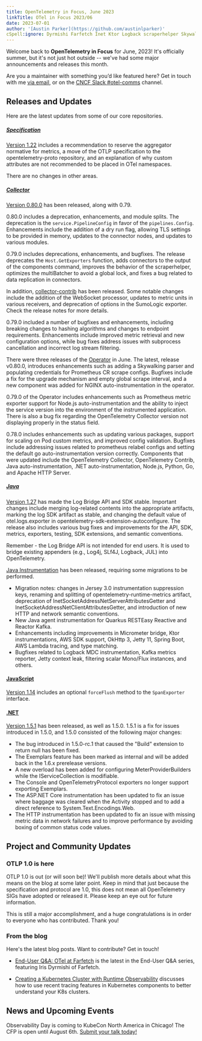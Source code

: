 ```yaml
---
title: OpenTelemetry in Focus, June 2023
linkTitle: OTel in Focus 2023/06
date: 2023-07-01
author: '[Austin Parker](https://github.com/austinlparker)'
cSpell:ignore: Dyrmishi Farfetch Inet Ktor Logback scraperhelper Skywalking
---
```


Welcome back to **OpenTelemetry in Focus** for June, 2023! It's officially
summer, but it's not just hot outside -- we've had some major announcements and
releases this month.

Are you a maintainer with something you’d like featured here? Get in touch with
me [via email](mailto:austin+otel@ap2.io), or on the
[CNCF Slack #otel-comms](https://cloud-native.slack.com/archives/C02UN96HZH6)
channel.

## Releases and Updates

Here are the latest updates from some of our core repositories.

<!-- markdownlint-disable heading-increment -->

##### [Specification](/docs/specs/otel/)

[Version 1.22](https://github.com/open-telemetry/opentelemetry-specification/releases/tag/v1.22.0)
includes a recommendation to reserve the aggregator normative for metrics, a
move of the OTLP specification to the opentelemetry-proto repository, and an
explanation of why custom attributes are not recommended to be placed in OTel
namespaces.

There are no changes in other areas.

##### [Collector](/docs/collector/)

[Version 0.80.0](https://github.com/open-telemetry/opentelemetry-collector/releases/tag/v0.80.0)
has been released, along with 0.79.

0.80.0 includes a deprecation, enhancements, and module splits. The deprecation
is the `service.PipelineConfig` in favor of the `pipelines.Config`. Enhancements
include the addition of a dry run flag, allowing TLS settings to be provided in
memory, updates to the connector nodes, and updates to various modules.

0.79.0 includes deprecations, enhancements, and bugfixes. The release deprecates
the `Host.GetExporters` function, adds connectors to the output of the
components command, improves the behavior of the scraperhelper, optimizes the
multiBatcher to avoid a global lock, and fixes a bug related to data replication
in connectors.

In addition,
[collector-contrib](https://github.com/open-telemetry/opentelemetry-collector-contrib/releases/tag/v0.80.0)
has been released. Some notable changes include the addition of the WebSocket
processor, updates to metric units in various receivers, and deprecation of
options in the SumoLogic exporter. Check the release notes for more details.

0.79.0 included a number of bugfixes and enhancements, including breaking
changes to hashing algorithms and changes to endpoint requirements. Enhancements
include improved metric retrieval and new configuration options, while bug fixes
address issues with subprocess cancellation and incorrect log stream filtering.

There were three releases of the
[Operator](https://github.com/open-telemetry/opentelemetry-operator/releases/tag/v0.80.0)
in June. The latest, release v0.80.0, introduces enhancements such as adding a
Skywalking parser and populating credentials for Prometheus CR scrape configs.
Bugfixes include a fix for the upgrade mechanism and empty global scrape
interval, and a new component was added for NGINX auto-instrumentation in the
operator.

0.79.0 of the Operator includes enhancements such as Prometheus metric exporter
support for Node.js auto-instrumentation and the ability to inject the service
version into the environment of the instrumented application. There is also a
bug fix regarding the OpenTelemetry Collector version not displaying properly in
the status field.

0.78.0 includes enhancements such as updating various packages, support for
scaling on Pod custom metrics, and improved config validation. Bugfixes include
addressing issues related to prometheus relabel configs and setting the default
go auto-instrumentation version correctly. Components that were updated include
the OpenTelemetry Collector, OpenTelemetry Contrib, Java auto-instrumentation,
.NET auto-instrumentation, Node.js, Python, Go, and Apache HTTP Server.

##### [Java](/docs/languages/java/)

[Version 1.27](https://github.com/open-telemetry/opentelemetry-java/releases/tag/v1.27.0)
has made the Log Bridge API and SDK stable. Important changes include merging
log-related contents into the appropriate artifacts, marking the log SDK
artifact as stable, and changing the default value of otel.logs.exporter in
opentelemetry-sdk-extension-autoconfigure. The release also includes various bug
fixes and improvements for the API, SDK, metrics, exporters, testing, SDK
extensions, and semantic conventions.

Remember - the Log Bridge API is not intended for end users. It is used to
bridge existing appenders (e.g., Log4j, SLf4J, Logback, JUL) into OpenTelemetry.

[Java Instrumentation](https://github.com/open-telemetry/opentelemetry-java-instrumentation/releases/tag/v1.27.0)
has been released, requiring some migrations to be performed.

- Migration notes: changes in Jersey 3.0 instrumentation suppression keys,
  renaming and splitting of opentelemetry-runtime-metrics artifact, deprecation
  of InetSocketAddressNetServerAttributesGetter and
  InetSocketAddressNetClientAttributesGetter, and introduction of new HTTP and
  network semantic conventions.
- New Java agent instrumentation for Quarkus RESTEasy Reactive and Reactor
  Kafka.
- Enhancements including improvements in Micrometer bridge, Ktor
  instrumentations, AWS SDK support, OkHttp 3, Jetty 11, Spring Boot, AWS Lambda
  tracing, and type matching.
- Bugfixes related to Logback MDC instrumentation, Kafka metrics reporter, Jetty
  context leak, filtering scalar Mono/Flux instances, and others.

#### [JavaScript](/docs/languages/js/)

[Version 1.14](https://github.com/open-telemetry/opentelemetry-js/releases/tag/v1.14.0)
includes an optional `forceFlush` method to the `SpanExporter` interface.

#### [.NET](/docs/languages/dotnet/)

[Version 1.5.1](https://github.com/open-telemetry/opentelemetry-dotnet/releases/tag/core-1.5.1)
has been released, as well as 1.5.0. 1.5.1 is a fix for issues introduced in
1.5.0, and 1.5.0 consisted of the following major changes:

- The bug introduced in 1.5.0-rc.1 that caused the "Build" extension to return
  null has been fixed.
- The Exemplars feature has been marked as internal and will be added back in
  the 1.6.x prerelease versions.
- A new overload has been added for configuring MeterProviderBuilders while the
  IServiceCollection is modifiable.
- The Console and OpenTelemetryProtocol exporters no longer support exporting
  Exemplars.
- The ASP.NET Core instrumentation has been updated to fix an issue where
  baggage was cleared when the Activity stopped and to add a direct reference to
  System.Text.Encodings.Web.
- The HTTP instrumentation has been updated to fix an issue with missing metric
  data in network failures and to improve performance by avoiding boxing of
  common status code values.

## Project and Community Updates

### OTLP 1.0 is here

OTLP 1.0 is out (or will soon be)! We'll publish more details about what this
means on the blog at some later point. Keep in mind that just because the
specification and protocol are 1.0, this does not mean all OpenTelemetry SIGs
have adopted or released it. Please keep an eye out for future information.

This is still a major accomplishment, and a huge congratulations is in order to
everyone who has contributed. Thank you!

### From the blog

Here's the latest blog posts. Want to contribute? Get in touch!

- [End-User Q&A: OTel at Farfetch](/blog/2023/end-user-q-and-a-03/) is the
  latest in the End-User Q&A series, featuring Iris Dyrmishi of Farfetch.

- [Creating a Kubernetes Cluster with Runtime Observability](/blog/2023/k8s-runtime-observability/)
  discusses how to use recent tracing features in Kubernetes components to
  better understand your K8s clusters.

## News and Upcoming Events

Observability Day is coming to KubeCon North America in Chicago! The CFP is open
until August 6th.
[Submit your talk today!](https://events.linuxfoundation.org/kubecon-cloudnativecon-north-america/co-located-events/cfp-colocated-events/)
